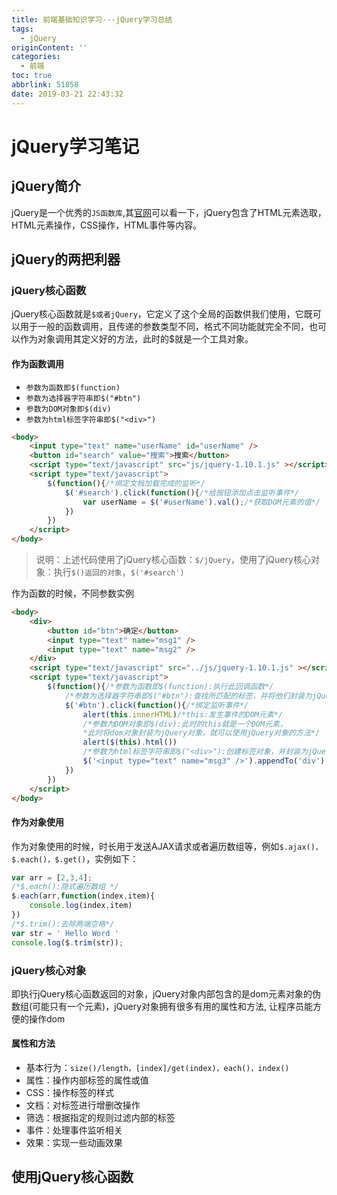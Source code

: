 ```yaml
---
title: 前端基础知识学习---jQuery学习总结
tags:
  - jQuery
originContent: ''
categories:
  - 前端
toc: true
abbrlink: 51858
date: 2019-03-21 22:43:32
---
```


# jQuery学习笔记

## jQuery简介

jQuery是一个优秀的`JS函数库`,其[官网](http://jquery.com/)可以看一下，jQuery包含了HTML元素选取，HTML元素操作，CSS操作，HTML事件等内容。

## jQuery的两把利器

### jQuery核心函数

jQuery核心函数就是`$或者jQuery`，它定义了这个全局的函数供我们使用，它既可以用于一般的函数调用，且传递的参数类型不同，格式不同功能就完全不同，也可以作为对象调用其定义好的方法，此时的$就是一个工具对象。
<!-- more -->
#### 作为函数调用

* `参数为函数即$(function)`
* `参数为选择器字符串即$("#btn")`
* `参数为DOM对象即$(div)`
* `参数为html标签字符串即$("<div>")`

```html
<body>
    <input type="text" name="userName" id="userName" />
    <button id="search" value="搜索">搜索</button>
    <script type="text/javascript" src="js/jquery-1.10.1.js" ></script>
    <script type="text/javascript">
        $(function(){/*绑定文档加载完成的监听*/
            $('#search').click(function(){/*给按钮添加点击监听事件*/
                var userName = $('#userName').val();/*获取DOM元素的值*/
            })
        })
    </script>
</body>
```

> 说明：上述代码使用了jQuery核心函数：`$/jQuery`，使用了jQuery核心对象：执行`$()返回的对象`，`$('#search')`

作为函数的时候，不同参数实例

```html
<body>
    <div>
        <button id="btn">确定</button>
        <input type="text" name="msg1" />
        <input type="text" name="msg2" />
    </div>
    <script type="text/javascript" src="../js/jquery-1.10.1.js" ></script>
    <script type="text/javascript">
        $(function(){/*参数为函数即$(function):执行此回调函数*/
            /*参数为选择器字符串即$("#btn"):查找所匹配的标签，并将他们封装为jQuery对象*/
            $('#btn').click(function(){/*绑定监听事件*/
                alert(this.innerHTML)/*this:发生事件的DOM元素*/
                /*参数为DOM对象即$(div):此时的this就是一个DOM元素，
                *此时将dom对象封装为jQuery对象，就可以使用jQuery对象的方法*/
                alert($(this).html())
                /*参数为html标签字符串即$("<div>"):创建标签对象，并封装为jQuery对象*/
                $('<input type="text" name="msg3" />').appendTo('div');
            })
        })
    </script>
</body>
```

#### 作为对象使用

作为对象使用的时候，时长用于发送AJAX请求或者遍历数组等，例如`$.ajax()，$.each()，$.get()`，实例如下：

```javascript
var arr = [2,3,4];
/*$.each():隐式遍历数组 */
$.each(arr,function(index,item){
    console.log(index,item)
})
/*$.trim():去除两端空格*/
var str = ' Hello Word '
console.log($.trim(str));
```

### jQuery核心对象

即执行jQuery核心函数返回的对象，jQuery对象内部包含的是dom元素对象的伪数组(可能只有一个元素)，jQuery对象拥有很多有用的属性和方法, 让程序员能方便的操作dom

#### 属性和方法

* 基本行为：`size()/length，[index]/get(index)，each()，index()`
* 属性：操作内部标签的属性或值
* CSS：操作标签的样式
* 文档：对标签进行增删改操作
* 筛选：根据指定的规则过滤内部的标签
* 事件：处理事件监听相关
* 效果：实现一些动画效果

## 使用jQuery核心函数

